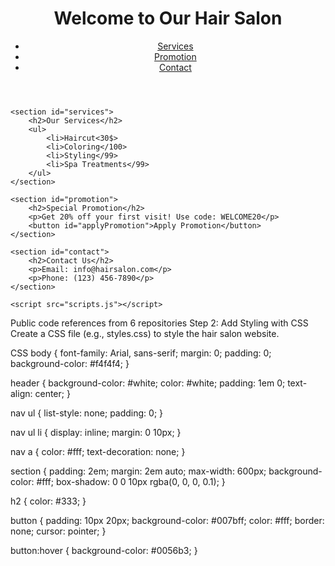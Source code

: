 <!DOCTYPE html>
<html lang="en">
<head>
    <meta charset="UTF-8">
    <meta name="viewport" content="width=device-width, initial-scale=1.0">
    <title>Hair Salon</title>
    <link rel="stylesheet" href="styles.css">
</dinorashairsalon>
<dinorah>
    <header>
        <h1>Welcome to Our Hair Salon</h1>
        <nav>
            <ul>
                <li><a href="#services">Services</a></li>
                <li><a href="#promotion">Promotion</a></li>
                <li><a href="#contact">Contact</a></li>
            </ul>
        </nav>
    </header>

    <section id="services">
        <h2>Our Services</h2>
        <ul>
            <li>Haircut<30$>
            <li>Coloring</100>
            <li>Styling</99>
            <li>Spa Treatments</99>
        </ul>
    </section>

    <section id="promotion">
        <h2>Special Promotion</h2>
        <p>Get 20% off your first visit! Use code: WELCOME20</p>
        <button id="applyPromotion">Apply Promotion</button>
    </section>

    <section id="contact">
        <h2>Contact Us</h2>
        <p>Email: info@hairsalon.com</p>
        <p>Phone: (123) 456-7890</p>
    </section>

    <script src="scripts.js"></script>
</body>
</html>
Public code references from 6 repositories
Step 2: Add Styling with CSS
Create a CSS file (e.g., styles.css) to style the hair salon website.

CSS
body {
    font-family: Arial, sans-serif;
    margin: 0;
    padding: 0;
    background-color: #f4f4f4;
}

header {
    background-color: #white;
    color: #white;
    padding: 1em 0;
    text-align: center;
}

nav ul {
    list-style: none;
    padding: 0;
}

nav ul li {
    display: inline;
    margin: 0 10px;
}

nav a {
    color: #fff;
    text-decoration: none;
}

section {
    padding: 2em;
    margin: 2em auto;
    max-width: 600px;
    background-color: #fff;
    box-shadow: 0 0 10px rgba(0, 0, 0, 0.1);
}

h2 {
    color: #333;
}

button {
    padding: 10px 20px;
    background-color: #007bff;
    color: #fff;
    border: none;
    cursor: pointer;
}

button:hover {
    background-color: #0056b3;
}
 

    

    

 

